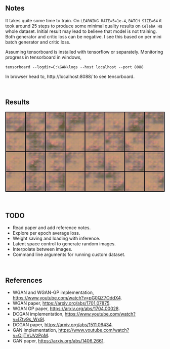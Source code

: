 ## Notes

It takes quite some time to train. On `LEARNING_RATE=5=1e-4`, `BATCH_SIZE=64` it took around 25 steps to produce some minimal quality results on `CelebA HQ` whole dataset. Initial result may lead to believe that model is not training. Both generator and critic loss can be negative. I see this based on per mini batch generator and critic loss. 

Assuming tensorboard is installed with tensorflow or separately. Monitoring progress in tensorboard in windows,

```
tensorboard --logdir=C:\GAN\logs --host localhost --port 8088
```

In browser head to, http://localhost:8088/ to see tensorboard.

<br>

## Results

![WGAN CelebA HQ Generated](results/wgan_gp_celeba_hq.gif "WGAN CelebA HQ Generated")

<br>


## TODO

- Read paper and add reference notes.
- Explore per epoch average loss.
- Weight saving and loading with inference.
- Latent space control to generate random images.
- Interpolate between images.
- Command line arguments for running custom dataset.

<br>


## References

- WGAN and WGAN-GP implementation, https://www.youtube.com/watch?v=pG0QZ7OddX4.
- WGAN paper, https://arxiv.org/abs/1701.07875.
- WGAN GP paper, https://arxiv.org/abs/1704.00028.
- DCGAN implementation, https://www.youtube.com/watch?v=IZtv9s_Wx9I.
- DCGAN paper, https://arxiv.org/abs/1511.06434.
- GAN implementation, https://www.youtube.com/watch?v=OljTVUVzPpM.
- GAN paper, https://arxiv.org/abs/1406.2661.